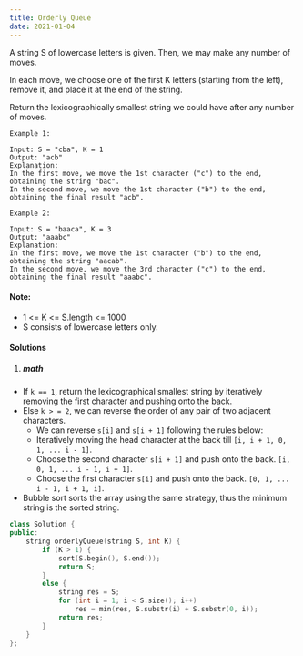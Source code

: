 ```yaml
---
title: Orderly Queue
date: 2021-01-04
---
```

A string S of lowercase letters is given.  Then, we may make any number of moves.

In each move, we choose one of the first K letters (starting from the left), remove it, and place it at the end of the string.

Return the lexicographically smallest string we could have after any number of moves.

 

```
Example 1:

Input: S = "cba", K = 1
Output: "acb"
Explanation: 
In the first move, we move the 1st character ("c") to the end, obtaining the string "bac".
In the second move, we move the 1st character ("b") to the end, obtaining the final result "acb".

Example 2:

Input: S = "baaca", K = 3
Output: "aaabc"
Explanation: 
In the first move, we move the 1st character ("b") to the end, obtaining the string "aacab".
In the second move, we move the 3rd character ("c") to the end, obtaining the final result "aaabc".
```

 

#### Note:

-    1 <= K <= S.length <= 1000
-    S consists of lowercase letters only.


#### Solutions

1. ##### math

- If `k == 1`, return the lexicographical smallest string by iteratively removing the first character and pushing onto the back.
- Else `k > = 2`, we can reverse the order of any pair of two adjacent characters.
    - We can reverse `s[i]` and `s[i + 1]` following the rules below:
    - Iteratively moving the head character at the back till `[i, i + 1, 0, 1, ... i - 1]`.
    - Choose the second character `s[i + 1]` and push onto the back. `[i, 0, 1, ... i - 1, i + 1]`. 
    - Choose the first character `s[i]` and push onto the back. `[0, 1, ... i - 1, i + 1, i]`.
- Bubble sort sorts the array using the same strategy, thus the minimum string is the sorted string.

```cpp
class Solution {
public:
    string orderlyQueue(string S, int K) {
        if (K > 1) {
            sort(S.begin(), S.end());
            return S;
        }
        else {
            string res = S;
            for (int i = 1; i < S.size(); i++)
                res = min(res, S.substr(i) + S.substr(0, i));
            return res;
        }
    }
};
```